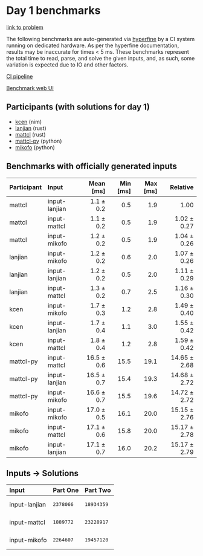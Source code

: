 # Day 1 benchmarks

[link to problem](https://adventofcode.com/2024/day/1)

The following benchmarks are auto-generated via
[hyperfine](https://github.com/sharkdp/hyperfine) by a CI system running on
dedicated hardware. As per the hyperfine documentation, results may be
inaccurate for times < 5 ms. These benchmarks represent the total time to read,
parse, and solve the given inputs, and, as such, some variation is expected due
to IO and other factors.

[CI pipeline](http://ci.papercode.net:8080/teams/main/pipelines/aoc2024)

[Benchmark web UI](https://aoc.ancalagon.black)


## Participants (with solutions for day 1)

- [kcen](https://github.com/kcen/aoc2024) (nim)
- [lanjian](https://github.com/lanjian/aoc-2024) (rust)
- [mattcl](https://github.com/mattcl/aoc2024) (rust)
- [mattcl-py](https://github.com/mattcl/aoc2024-py) (python)
- [mikofo](https://github.com/mikofo/aoc2024) (python)


## Benchmarks with officially generated inputs

| Participant | Input | Mean [ms] | Min [ms] | Max [ms] | Relative |
|:---|:---|---:|---:|---:|---:|
| mattcl | input-lanjian | 1.1 ± 0.2 | 0.5 | 1.9 | 1.00 |
| mattcl | input-mattcl | 1.1 ± 0.2 | 0.5 | 1.9 | 1.02 ± 0.27 |
| mattcl | input-mikofo | 1.2 ± 0.2 | 0.5 | 1.9 | 1.04 ± 0.26 |
| lanjian | input-mikofo | 1.2 ± 0.2 | 0.6 | 2.0 | 1.07 ± 0.26 |
| lanjian | input-lanjian | 1.2 ± 0.2 | 0.5 | 2.0 | 1.11 ± 0.29 |
| lanjian | input-mattcl | 1.3 ± 0.2 | 0.7 | 2.5 | 1.16 ± 0.30 |
| kcen | input-mikofo | 1.7 ± 0.3 | 1.2 | 2.8 | 1.49 ± 0.40 |
| kcen | input-lanjian | 1.7 ± 0.4 | 1.1 | 3.0 | 1.55 ± 0.42 |
| kcen | input-mattcl | 1.8 ± 0.4 | 1.2 | 2.8 | 1.59 ± 0.42 |
| mattcl-py | input-mattcl | 16.5 ± 0.6 | 15.5 | 19.1 | 14.65 ± 2.68 |
| mattcl-py | input-lanjian | 16.5 ± 0.7 | 15.4 | 19.3 | 14.68 ± 2.72 |
| mattcl-py | input-mikofo | 16.6 ± 0.7 | 15.5 | 19.6 | 14.72 ± 2.72 |
| mikofo | input-mikofo | 17.0 ± 0.5 | 16.1 | 20.0 | 15.15 ± 2.76 |
| mikofo | input-mattcl | 17.1 ± 0.6 | 15.8 | 20.0 | 15.17 ± 2.78 |
| mikofo | input-lanjian | 17.1 ± 0.7 | 16.0 | 20.2 | 15.17 ± 2.79 |


## Inputs -> Solutions

| Input | Part One | Part Two |
|:---|:---|:---|
|input-lanjian|<pre>2378066</pre>|<pre>18934359</pre>|
|input-mattcl|<pre>1889772</pre>|<pre>23228917</pre>|
|input-mikofo|<pre>2264607</pre>|<pre>19457120</pre>|